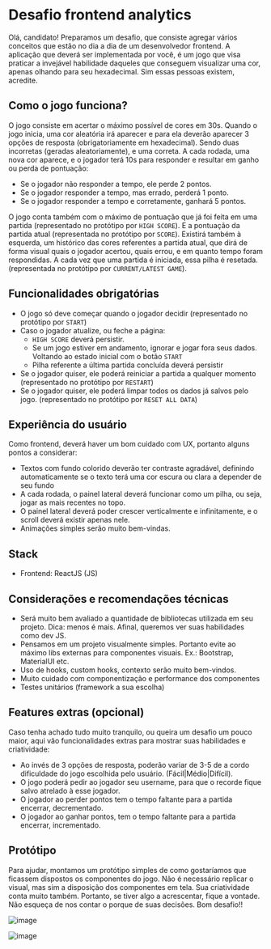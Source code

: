 # Desafio frontend analytics
Olá, candidato! Preparamos um desafio, que consiste agregar vários conceitos que estão no dia a dia de um desenvolvedor frontend. A aplicação que deverá ser implementada por você, é um jogo que visa praticar a invejável habilidade daqueles que conseguem visualizar uma cor, apenas olhando para seu hexadecimal. Sim essas pessoas existem, acredite.

## Como o jogo funciona?
O jogo consiste em acertar o máximo possível de cores em 30s. Quando o jogo inicia, uma cor aleatória irá aparecer e para ela deverão aparecer 3 opções de resposta (obrigatoriamente em hexadecimal). Sendo duas incorretas (geradas aleatoriamente), e uma correta.
A cada rodada, uma nova cor aparece, e o jogador terá 10s para responder e resultar em ganho ou perda de pontuação:
- Se o jogador não responder a tempo, ele perde 2 pontos.
- Se o jogador responder a tempo, mas errado, perderá 1 ponto.
- Se o jogador responder a tempo e corretamente, ganhará 5 pontos.

O jogo conta também com o máximo de pontuação que já foi feita em uma partida (representado no protótipo por `HIGH SCORE`).
E a pontuação da partida atual (representada no protótipo por `SCORE`).
Existirá também à esquerda, um histórico das cores referentes a partida atual, que dirá de forma visual quais o jogador acertou, quais errou, e em quanto tempo foram respondidas. A cada vez que uma partida é iniciada, essa pilha é resetada. (representada no protótipo por `CURRENT/LATEST GAME`).

## Funcionalidades obrigatórias
- O jogo só deve começar quando o jogador decidir (representado no protótipo por `START`)
- Caso o jogador atualize, ou feche a página:
  - `HIGH SCORE` deverá persistir.
  - Se um jogo estiver em andamento, ignorar e jogar fora seus dados. Voltando ao estado inicial com o botão `START`
  - Pilha referente a última partida concluída deverá persistir
- Se o jogador quiser, ele poderá reiniciar a partida a qualquer momento (representado no protótipo por `RESTART`)
- Se o jogador quiser, ele poderá limpar todos os dados já salvos pelo jogo. (representado no protótipo por `RESET ALL DATA`)

## Experiência do usuário
Como frontend, deverá haver um bom cuidado com UX, portanto alguns pontos a considerar:
- Textos com fundo colorido deverão ter contraste agradável, definindo automaticamente se o texto terá uma cor escura ou clara a depender de seu fundo
- A cada rodada, o painel lateral deverá funcionar como um pilha, ou seja, jogar as mais recentes no topo.
- O painel lateral deverá poder crescer verticalmente e infinitamente, e o scroll deverá existir apenas nele.
- Animações simples serão muito bem-vindas.

## Stack
- Frontend: ReactJS (JS)

## Considerações e recomendações técnicas
- Será muito bem avaliado a quantidade de bibliotecas utilizada em seu projeto. Dica: menos é mais. Afinal, queremos ver suas habilidades como dev JS.
- Pensamos em um projeto visualmente simples. Portanto evite ao máximo libs externas para componentes visuais. Ex.: Bootstrap, MaterialUI etc.
- Uso de hooks, custom hooks, contexto serão muito bem-vindos.
- Muito cuidado com componentização e performance dos componentes
- Testes unitários (framework a sua escolha)

## Features extras (opcional)
Caso tenha achado tudo muito tranquilo, ou queira um desafio um pouco maior, aqui vão funcionalidades extras para mostrar suas habilidades e criatividade:
- Ao invés de 3 opções de resposta, poderão variar de 3-5 de a cordo dificuldade do jogo escolhida pelo usuário. (Fácil|Médio|Difícil).
- O jogo poderá pedir ao jogador seu username, para que o recorde fique salvo atrelado à esse jogador.
- O jogador ao perder pontos tem o tempo faltante para a partida encerrar, decrementado.
- O jogador ao ganhar pontos, tem o tempo faltante para a partida encerrar, incrementado.

## Protótipo
Para ajudar, montamos um protótipo simples de como gostaríamos que ficassem dispostos os componentes do jogo. Não é necessário replicar o visual, mas sim a disposição dos componentes em tela. 
Sua criatividade conta muito também. Portanto, se tiver algo a acrescentar, fique a vontade. Não esqueça de nos contar o porque de suas decisões.
Bom desafio!!

![image](https://user-images.githubusercontent.com/47633508/195155499-50b2a888-5810-4a91-8d98-99c6dceac268.png)

![image](https://user-images.githubusercontent.com/47633508/195155433-be762391-5513-43e3-9f17-f7b6758753fc.png)

